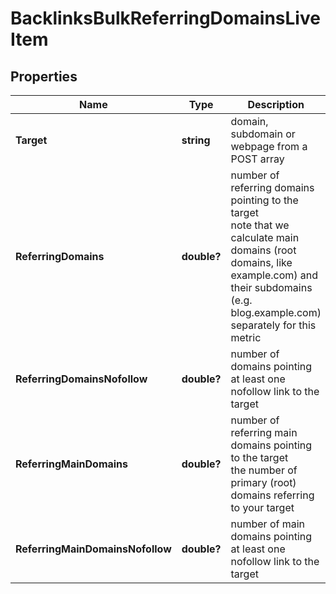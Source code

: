 # BacklinksBulkReferringDomainsLiveItem


## Properties

| Name | Type | Description | Notes |
|------------ | ------------- | ------------- | -------------|
**Target** | **string** | domain, subdomain or webpage from a POST array |[optional]|
**ReferringDomains** | **double?** | number of referring domains pointing to the target<br>note that we calculate main domains (root domains, like example.com) and their subdomains (e.g. blog.example.com) separately for this metric |[optional]|
**ReferringDomainsNofollow** | **double?** | number of domains pointing at least one nofollow link to the target |[optional]|
**ReferringMainDomains** | **double?** | number of referring main domains pointing to the target<br>the number of primary (root) domains referring to your target |[optional]|
**ReferringMainDomainsNofollow** | **double?** | number of main domains pointing at least one nofollow link to the target |[optional]|